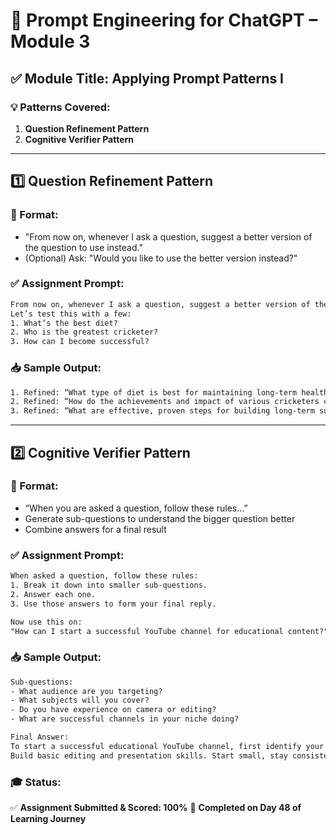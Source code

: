 # 📘 Prompt Engineering for ChatGPT – Module 3

## ✅ Module Title: Applying Prompt Patterns I

### 💡 Patterns Covered:
1. **Question Refinement Pattern**
2. **Cognitive Verifier Pattern**

---

## 1️⃣ Question Refinement Pattern

### 🧾 Format:
- "From now on, whenever I ask a question, suggest a better version of the question to use instead."
- (Optional) Ask: "Would you like to use the better version instead?"

### ✅ Assignment Prompt:
```txt
From now on, whenever I ask a question, suggest a better version of the question and ask me if I would like to use it instead.
Let’s test this with a few:
1. What’s the best diet?
2. Who is the greatest cricketer?
3. How can I become successful?
```

### 📥 Sample Output:
```txt
1. Refined: “What type of diet is best for maintaining long-term health and energy, considering different body types and lifestyles?”
2. Refined: “How do the achievements and impact of various cricketers compare across eras?”
3. Refined: “What are effective, proven steps for building long-term success in personal and professional life?”
```

---

## 2️⃣ Cognitive Verifier Pattern

### 🧾 Format:
- “When you are asked a question, follow these rules...”
- Generate sub-questions to understand the bigger question better
- Combine answers for a final result

### ✅ Assignment Prompt:
```txt
When asked a question, follow these rules:
1. Break it down into smaller sub-questions.
2. Answer each one.
3. Use those answers to form your final reply.

Now use this on:
"How can I start a successful YouTube channel for educational content?"
```

### 📥 Sample Output:
```txt
Sub-questions:
- What audience are you targeting?
- What subjects will you cover?
- Do you have experience on camera or editing?
- What are successful channels in your niche doing?

Final Answer:
To start a successful educational YouTube channel, first identify your target audience and subject focus. Study similar channels to learn formats and topics that work.
Build basic editing and presentation skills. Start small, stay consistent, and gather feedback to improve."
```

### 🎓 Status:
✅ **Assignment Submitted & Scored: 100%**
📅 **Completed on Day 48 of Learning Journey**
